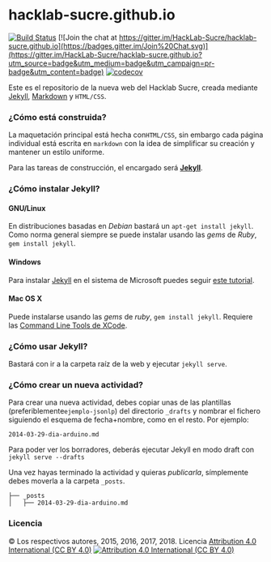 # hacklab-sucre.github.io
[![Build Status](https://travis-ci.org/HackLab-Sucre/hacklab-sucre.github.io.svg?branch=master)](https://travis-ci.org/HackLab-Sucre/hacklab-sucre.github.io)
[![Join the chat at https://gitter.im/HackLab-Sucre/hacklab-sucre.github.io](https://badges.gitter.im/Join%20Chat.svg)](https://gitter.im/HackLab-Sucre/hacklab-sucre.github.io?utm_source=badge&utm_medium=badge&utm_campaign=pr-badge&utm_content=badge)
[![codecov](https://codecov.io/gh/HackLab-Sucre/hacklab-sucre.github.io/branch/master/graph/badge.svg)](https://codecov.io/gh/HackLab-Sucre/hacklab-sucre.github.io)


Este es el repositorio de la nueva web del Hacklab Sucre, creada mediante [Jekyll][1], [Markdown][2] y `HTML/CSS`.
### ¿Cómo está construida?

La maquetación principal está hecha con`HTML/CSS`, sin embargo cada página individual está escrita en `markdown` con la idea de simplificar su creación y mantener un estilo uniforme.

Para las tareas de construcción, el encargado será **[Jekyll][1]**.

### ¿Cómo instalar Jekyll?

#### GNU/Linux

En distribuciones basadas en _Debian_ bastará un `apt-get install jekyll`. Como norma general siempre se puede instalar usando las _gems_ de _Ruby_, `gem install jekyll`.

#### Windows

Para instalar [Jekyll][1] en el sistema de Microsoft puedes seguir [este tutorial][3].

#### Mac OS X

Puede instalarse usando las _gems_ de _ruby_, `gem install jekyll`. Requiere las [Command Line Tools de XCode][4].

### ¿Cómo usar Jekyll?

Bastará con ir a la carpeta raíz de la web y ejecutar `jekyll serve`.

### ¿Cómo crear un nueva actividad?

Para crear una nueva actividad, debes copiar unas de las plantillas (preferiblemente`ejemplo-jsonlp`) del directorio `_drafts` y nombrar el fichero siguiendo el esquema de fecha+nombre, como en el resto. Por ejemplo:

```
2014-03-29-dia-arduino.md
```

Para poder ver los borradores, deberás ejecutar Jekyll en modo draft con `jekyll serve --drafts`

Una vez hayas terminado la actividad y quieras _publicarla_, símplemente debes moverla a la carpeta `_posts`.

```
├── _posts
│   ├── 2014-03-29-dia-arduino.md
```

### Licencia

© Los respectivos autores, 2015, 2016, 2017, 2018.
Licencia [Attribution 4.0 International (CC BY 4.0)][5]
[![Attribution 4.0 International (CC BY 4.0)](http://i.creativecommons.org/l/by/4.0/88x31.png "Attribution 4.0 International (CC BY 4.0)")][5]


[1]: http://jekyllrb.com
[2]: http://es.wikipedia.org/wiki/Markdown
[3]: http://jekyll-windows.juthilo.com
[4]: http://railsapps.github.io/xcode-command-line-tools.html
[5]: http://creativecommons.org/licenses/by/4.0/

